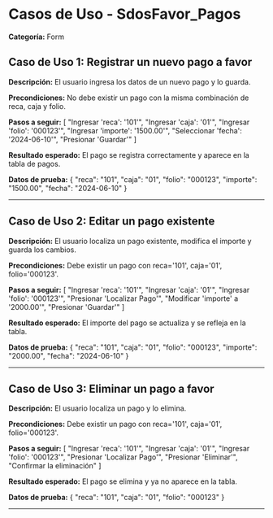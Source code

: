 # Casos de Uso - SdosFavor_Pagos

**Categoría:** Form

## Caso de Uso 1: Registrar un nuevo pago a favor

**Descripción:** El usuario ingresa los datos de un nuevo pago y lo guarda.

**Precondiciones:**
No debe existir un pago con la misma combinación de reca, caja y folio.

**Pasos a seguir:**
[
  "Ingresar 'reca': '101'",
  "Ingresar 'caja': '01'",
  "Ingresar 'folio': '000123'",
  "Ingresar 'importe': '1500.00'",
  "Seleccionar 'fecha': '2024-06-10'",
  "Presionar 'Guardar'"
]

**Resultado esperado:**
El pago se registra correctamente y aparece en la tabla de pagos.

**Datos de prueba:**
{
  "reca": "101",
  "caja": "01",
  "folio": "000123",
  "importe": "1500.00",
  "fecha": "2024-06-10"
}

---

## Caso de Uso 2: Editar un pago existente

**Descripción:** El usuario localiza un pago existente, modifica el importe y guarda los cambios.

**Precondiciones:**
Debe existir un pago con reca='101', caja='01', folio='000123'.

**Pasos a seguir:**
[
  "Ingresar 'reca': '101'",
  "Ingresar 'caja': '01'",
  "Ingresar 'folio': '000123'",
  "Presionar 'Localizar Pago'",
  "Modificar 'importe' a '2000.00'",
  "Presionar 'Guardar'"
]

**Resultado esperado:**
El importe del pago se actualiza y se refleja en la tabla.

**Datos de prueba:**
{
  "reca": "101",
  "caja": "01",
  "folio": "000123",
  "importe": "2000.00",
  "fecha": "2024-06-10"
}

---

## Caso de Uso 3: Eliminar un pago a favor

**Descripción:** El usuario localiza un pago y lo elimina.

**Precondiciones:**
Debe existir un pago con reca='101', caja='01', folio='000123'.

**Pasos a seguir:**
[
  "Ingresar 'reca': '101'",
  "Ingresar 'caja': '01'",
  "Ingresar 'folio': '000123'",
  "Presionar 'Localizar Pago'",
  "Presionar 'Eliminar'",
  "Confirmar la eliminación"
]

**Resultado esperado:**
El pago se elimina y ya no aparece en la tabla.

**Datos de prueba:**
{
  "reca": "101",
  "caja": "01",
  "folio": "000123"
}

---

